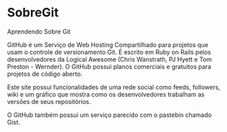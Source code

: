 # SobreGit
Aprendendo Sobre Git

GitHub é um Serviço de Web Hosting Compartilhado para projetos que usam o controle de versionamento Git. É escrito em Ruby on Rails pelos desenvolvedores da Logical Awesome (Chris Wanstrath, PJ Hyett e Tom Preston - Wernder). O GitHub possui planos comerciais e gratuitos para projetos de código aberto.

Este site possui funcionalidades de uma rede social como feeds, followers, wiki e um gráfico que mostra como os desenvolvedores trabalham as versões de seus repositórios.

O GitHub também possui um serviço parecido com o pastebin chamado Gist.
